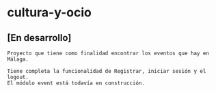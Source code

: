 # cultura-y-ocio

## [En desarrollo]
```
Proyecto que tiene como finalidad encontrar los eventos que hay en Málaga.

Tiene completa la funcionalidad de Registrar, iniciar sesión y el logout.
El módulo event está todavía en construcción.
